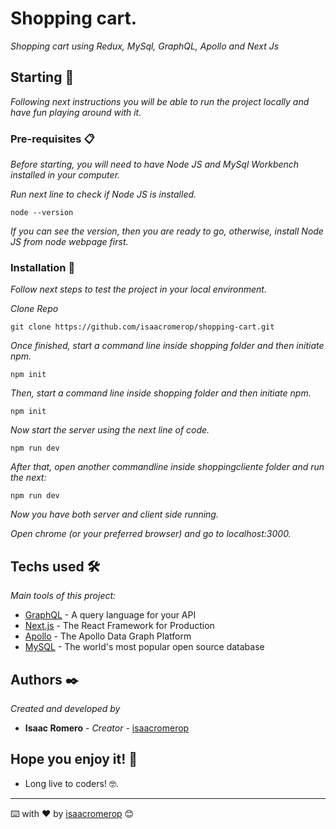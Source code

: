 # Shopping cart.

_Shopping cart using Redux, MySql, GraphQL, Apollo and Next Js_

## Starting 🚀

_Following next instructions you will be able to run the project locally and have fun playing around with it._

### Pre-requisites 📋

_Before starting, you will need to have Node JS and MySql Workbench installed in your computer._

_Run next line to check if Node JS is installed._

```
node --version
```

_If you can see the version, then you are ready to go, otherwise, install Node JS from node webpage first._

### Installation 🔧

_Follow next steps to test the project in your local environment._

_Clone Repo_

```
git clone https://github.com/isaacromerop/shopping-cart.git
```

_Once finished, start a command line inside shopping folder and then initiate npm._

```
npm init
```

_Then, start a command line inside shopping folder and then initiate npm._

```
npm init
```

_Now start the server using the next line of code._

```
npm run dev
```

_After that, open another commandline inside shoppingcliente folder and run the next:_

```
npm run dev
```

_Now you have both server and client side running._

_Open chrome (or your preferred browser) and go to localhost:3000._

## Techs used 🛠️

_Main tools of this project:_

- [GraphQL](https://graphql.org/) - A query language for your API
- [Next.js](https://nextjs.org/) - The React Framework for Production
- [Apollo](https://www.apollographql.com/) - The Apollo Data Graph Platform
- [MySQL](https://www.mysql.com/) - The world's most popular open source database

## Authors ✒️

_Created and developed by_

- **Isaac Romero** - _Creator_ - [isaacromerop](https://github.com/isaacromerop)

## Hope you enjoy it! 🎁

- Long live to coders! 🤓.

---

⌨️ with ❤️ by [isaacromerop](https://github.com/isaacromerop) 😊
